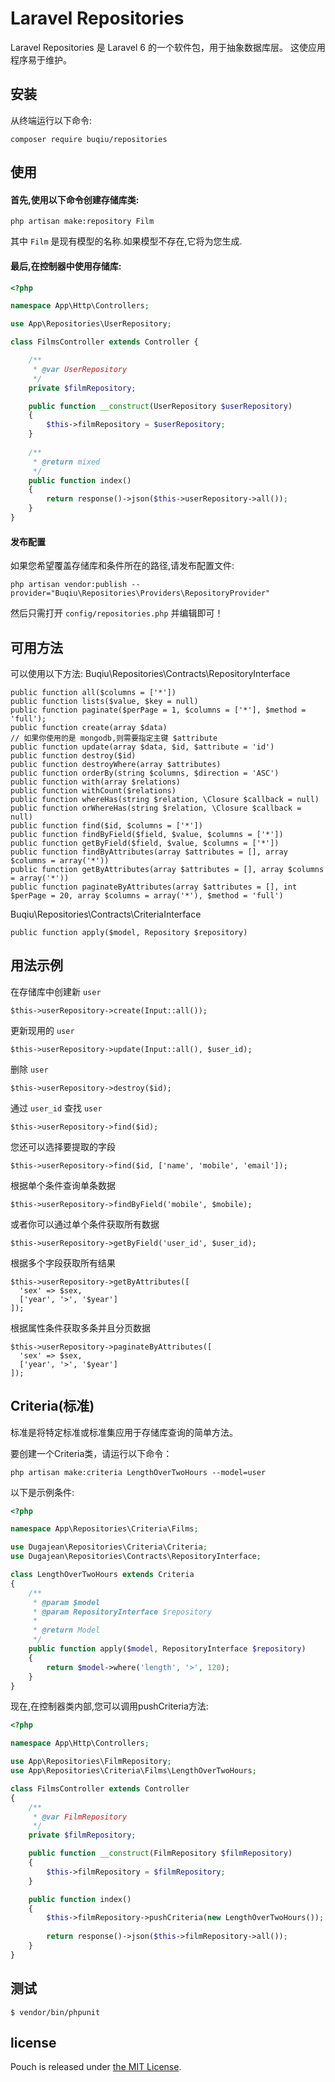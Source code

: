 # Laravel Repositories

Laravel Repositories 是 Laravel 6 的一个软件包，用于抽象数据库层。 这使应用程序易于维护。

## 安装

从终端运行以下命令:

```shell script
composer require buqiu/repositories
```

## 使用

#### 首先,使用以下命令创建存储库类:

```shell script
php artisan make:repository Film
```
其中 `Film` 是现有模型的名称.如果模型不存在,它将为您生成.

#### 最后,在控制器中使用存储库:

```php
<?php

namespace App\Http\Controllers;

use App\Repositories\UserRepository;

class FilmsController extends Controller {

    /**
     * @var UserRepository 
     */
    private $filmRepository;

    public function __construct(UserRepository $userRepository) 
    {
        $this->filmRepository = $userRepository;
    }
    
    /**
     * @return mixed
     */
    public function index() 
    {
        return response()->json($this->userRepository->all());
    }
}
```

#### 发布配置

如果您希望覆盖存储库和条件所在的路径,请发布配置文件:

```shell script
php artisan vendor:publish --provider="Buqiu\Repositories\Providers\RepositoryProvider"
```

然后只需打开 `config/repositories.php` 并编辑即可！

## 可用方法

可以使用以下方法:
Buqiu\Repositories\Contracts\RepositoryInterface

```shell script
public function all($columns = ['*'])
public function lists($value, $key = null)
public function paginate($perPage = 1, $columns = ['*'], $method = 'full');
public function create(array $data)
// 如果你使用的是 mongodb,则需要指定主键 $attribute
public function update(array $data, $id, $attribute = 'id')
public function destroy($id)
public function destroyWhere(array $attributes)
public function orderBy(string $columns, $direction = 'ASC')
public function with(array $relations)
public function withCount($relations)
public function whereHas(string $relation, \Closure $callback = null)
public function orWhereHas(string $relation, \Closure $callback = null)
public function find($id, $columns = ['*'])
public function findByField($field, $value, $columns = ['*'])
public function getByField($field, $value, $columns = ['*'])
public function findByAttributes(array $attributes = [], array $columns = array('*'))
public function getByAttributes(array $attributes = [], array $columns = array('*'))
public function paginateByAttributes(array $attributes = [], int $perPage = 20, array $columns = array('*'), $method = 'full')
```

Buqiu\Repositories\Contracts\CriteriaInterface

```shell script
public function apply($model, Repository $repository)
```

## 用法示例

在存储库中创建新 `user`

```shell script
$this->userRepository->create(Input::all());
```

更新现用的 `user`

```shell script
$this->userRepository->update(Input::all(), $user_id);
```

删除 `user`

```shell script
$this->userRepository->destroy($id);
```

通过 `user_id` 查找 `user`

```shell script
$this->userRepository->find($id);
```

您还可以选择要提取的字段

```shell script
$this->userRepository->find($id, ['name', 'mobile', 'email']);
```

根据单个条件查询单条数据

```shell script
$this->userRepository->findByField('mobile', $mobile);
```

或者你可以通过单个条件获取所有数据

```shell script
$this->userRepository->getByField('user_id', $user_id);
```

根据多个字段获取所有结果

```shell script
$this->userRepository->getByAttributes([
  'sex' => $sex,
  ['year', '>', '$year']
]);
```

根据属性条件获取多条并且分页数据

```shell script
$this->userRepository->paginateByAttributes([
  'sex' => $sex,
  ['year', '>', '$year']
]);
```

## Criteria(标准)

标准是将特定标准或标准集应用于存储库查询的简单方法。

要创建一个Criteria类，请运行以下命令：

```shell script
php artisan make:criteria LengthOverTwoHours --model=user
```

以下是示例条件:

```php
<?php

namespace App\Repositories\Criteria\Films;

use Dugajean\Repositories\Criteria\Criteria;
use Dugajean\Repositories\Contracts\RepositoryInterface;

class LengthOverTwoHours extends Criteria 
{
    /**
     * @param $model
     * @param RepositoryInterface $repository
     *                                       
     * @return Model
     */
    public function apply($model, RepositoryInterface $repository)
    {
        return $model->where('length', '>', 120);
    }
}
```

现在,在控制器类内部,您可以调用pushCriteria方法:

```php
<?php 

namespace App\Http\Controllers;

use App\Repositories\FilmRepository;
use App\Repositories\Criteria\Films\LengthOverTwoHours;

class FilmsController extends Controller 
{
    /**
     * @var FilmRepository
     */
    private $filmRepository;

    public function __construct(FilmRepository $filmRepository) 
    {
        $this->filmRepository = $filmRepository;
    }

    public function index() 
    {
        $this->filmRepository->pushCriteria(new LengthOverTwoHours());
        
        return response()->json($this->filmRepository->all());
    }
}
```

## 测试

```shell script
$ vendor/bin/phpunit
```

## license

Pouch is released under [the MIT License](LICENSE).
